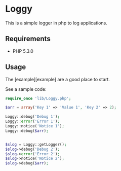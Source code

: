 # Loggy

This is a simple logger in php to log applications.

## Requirements

* PHP 5.3.0

## Usage

The [example][example] are a good place to start.

See a sample code:

```php
require_once 'lib/Loggy.php';

$arr = array('Key 1' => 'Value 1', 'Key 2' => 2);

Loggy::debug('Debug 1');
Loggy::error('Error 1');
Loggy::notice('Notice 1');
Loggy::debug($arr);


$slog = Loggy::getLogger();
$slog->debug('Debug 2');
$slog->error('Error 2');
$slog->notice('Notice 2');
$slog->debug($arr); 
```